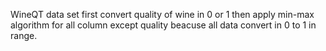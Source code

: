    WineQT data set
   first convert quality of wine in 0 or 1
   then apply min-max algorithm for all column except quality beacuse all data convert in 0 to 1 in range.
